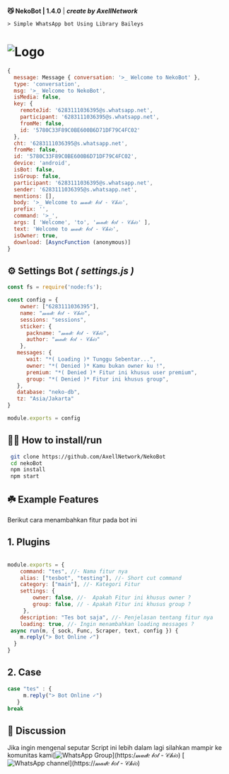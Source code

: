 **😼 NekoBot | 1.4.0** | ***create by AxellNetwork***

```> Simple WhatsApp bot Using Library Baileys```

 ![Logo](https://files.catbox.moe/8mek19.jpg)
=

```javascript
{
  message: Message { conversation: '>_ Welcome to NekoBot' },
  type: 'conversation',
  msg: '>_ Welcome to NekoBot',
  isMedia: false,
  key: {
    remoteJid: '6283111036395@s.whatsapp.net',
    participant: '6283111036395@s.whatsapp.net',
    fromMe: false,
    id: '5780C33F89C0BE600B6D71DF79C4FC02'
  },
  cht: '6283111036395@s.whatsapp.net',
  fromMe: false,
  id: '5780C33F89C0BE600B6D71DF79C4FC02',
  device: 'android',
  isBot: false,
  isGroup: false,
  participant: '6283111036395@s.whatsapp.net',
  sender: '6283111036395@s.whatsapp.net',
  mentions: [],
  body: '>_ Welcome to 𝓂𝒶𝒹𝑒 𝒷𝑜𝓉 - 𝒞𝒽𝒾𝑜',
  prefix: '',
  command: '>_',
  args: [ 'Welcome', 'to', '𝓂𝒶𝒹𝑒 𝒷𝑜𝓉 - 𝒞𝒽𝒾𝑜' ],
  text: 'Welcome to 𝓂𝒶𝒹𝑒 𝒷𝑜𝓉 - 𝒞𝒽𝒾𝑜',
  isOwner: true,
  download: [AsyncFunction (anonymous)]
}
```
## ⚙️ Settings Bot ***( settings.js )***

```javascript
const fs = require('node:fs');

const config = {
    owner: ["6283111036395"],
    name: "𝓂𝒶𝒹𝑒 𝒷𝑜𝓉 - 𝒞𝒽𝒾𝑜",
    sessions: "sessions",
    sticker: {
      packname: "𝓂𝒶𝒹𝑒 𝒷𝑜𝓉 - 𝒞𝒽𝒾𝑜",
      author: "𝓂𝒶𝒹𝑒 𝒷𝑜𝓉 - 𝒞𝒽𝒾𝑜"
    },
   messages: {
      wait: "*( Loading )* Tunggu Sebentar...",
      owner: "*( Denied )* Kamu bukan owner ku !",
      premium: "*( Denied )* Fitur ini khusus user premium",
      group: "*( Denied )* Fitur ini khusus group",
   },
   database: "neko-db",
   tz: "Asia/Jakarta"
}

module.exports = config
```


## 👨‍💻 How to install/run


```bash
 git clone https://github.com/AxellNetwork/NekoBot
 cd nekoBot
 npm install
 npm start
```

## ☘️ Example Features
Berikut cara menambahkan fitur pada bot ini

## 1. Plugins

```javascript

module.exports = {
    command: "tes", //- Nama fitur nya
    alias: ["tesbot", "testing"], //- Short cut command
    category: ["main"], //- Kategori Fitur 
    settings: {
        owner: false, //-  Apakah Fitur ini khusus owner ?
        group: false, // - Apakah Fitur ini khusus group ?
     },
    description: "Tes bot saja", //- Penjelasan tentang fitur nya
    loading: true, //- Ingin menambahkan loading messages ?
 async run(m, { sock, Func, Scraper, text, config }) {
    m.reply("> Bot Online ✓")
  }
}
```
## 2. Case

```javascript
case "tes" : {
     m.reply("> Bot Online ✓")
   }
break
```
## 📢 Discussion 
Jika ingin mengenal seputar Script ini lebih dalam lagi
silahkan mampir ke komunitas kami[![WhatsApp Group](https://img.shields.io/badge/WhatsApp%20Group-25D366?style=for-the-badge&logo=whatsapp&logoColor=white)](https:/𝓂𝒶𝒹𝑒 𝒷𝑜𝓉 - 𝒞𝒽𝒾𝑜)
[![WhatsApp channel](https://img.shields.io/badge/WhatsApp%20Channel-25D366?style=for-the-badge&logo=whatsapp&logoColor=white)](https://𝓂𝒶𝒹𝑒 𝒷𝑜𝓉 - 𝒞𝒽𝒾𝑜)

